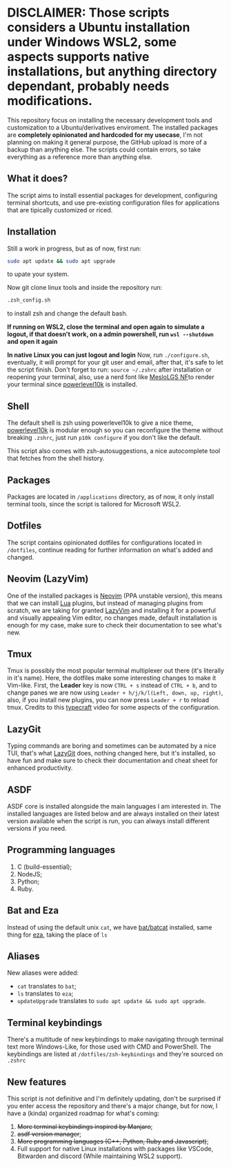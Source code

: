 # DISCLAIMER: Those scripts considers a Ubuntu installation under Windows WSL2, some aspects supports native installations, but anything directory dependant, probably needs modifications.

This repository focus on installing the necessary development tools and customization to a Ubuntu/derivatives enviroment. The installed packages are **completely opinionated and hardcoded for my usecase**, I'm not planning on making  it general purpose, the GitHub upload is more of a backup than anything else.
The scripts could contain errors, so take everything as a reference more than anything else.

## What it does?
The script aims to install essential packages for development, configuring terminal shortcuts, and use pre-existing configuration files for applications that are tipically customized or riced.

## Installation
Still a work in progress, but as of now, first run:
```bash
sudo apt update && sudo apt upgrade
```
to upate your system.

Now git clone linux tools and inside the repository run:
```bash
.zsh_config.sh
```
to install zsh and change the default bash.

**If running on WSL2, close the terminal and open again to simulate a logout, if that doesn't work, on a admin powershell, run `wsl --shutdown` and open it again**

**In native Linux you can just logout and login**
Now, run `./configure.sh`, eventually, it will prompt for your git user and email, after that, it's safe to let the script finish.
Don't forget to run: `source ~/.zshrc` after installation or reopening your terminal, also, use a nerd font like [MesloLGS NF](https://github.com/romkatv/powerlevel10k/blob/master/font.md)to render your terminal since [powerlevel10k](https://github.com/romkatv/powerlevel10k) is installed.

## Shell
The default shell is zsh using powerlevel10k to give a nice theme, [powerlevel10k](https://github.com/romkatv/powerlevel10k) is modular enough so you can reconfigure the theme without breaking `.zshrc`, just run `p10k configure` if you don't like the default.

This script also comes with zsh-autosuggestions, a nice autocomplete tool that fetches from the shell history.

## Packages
Packages are located in `/applications` directory, as of now, it only install terminal tools, since the script is tailored for Microsoft WSL2.

## Dotfiles
The script contains opinionated dotfiles for configurations located in `/dotfiles`, continue reading for further information on what's added and changed.

## Neovim (LazyVim)
One of the installed packages is [Neovim](https://github.com/neovim/neovim) (PPA unstable version), this means that we can install [Lua](https://www.lua.org/) plugins, but instead of managing plugins from scratch, we are taking for granted [LazyVim](https://github.com/LazyVim/LazyVim) and installing it for a powerful and visually appealing Vim editor, no changes made, default installation is enough for my case, make sure to check their documentation to see what's new.

## Tmux
Tmux is possibly the most popular terminal multiplexer out there (it's literally in it's name). Here, the dotfiles make some interesting changes to make it Vim-like. First, the **Leader** key is now `CTRL + s` instead of `CTRL + b`, and to change panes we are now using `Leader + h/j/k/l(Left, down, up, right)`, also, if you install new plugins, you can now press `Leader + r` to reload tmux. Credits to this [typecraft](https://youtu.be/H70lULWJeig) video for some aspects of the configuration.

## LazyGit
Typing commands are boring and sometimes can be automated by a nice TUI, that's what [LazyGit](https://github.com/jesseduffield/lazygit) does, nothing changed here, but it's installed, so have fun and make sure to check their documentation and cheat sheet for enhanced productivity.

## ASDF
ASDF core is installed alongside the main languages I am interested in. The installed languages are listed below and are always installed on their latest version available when the script is run, you can always install different versions if you need.

## Programming languages
1. C (build-essential);
2. NodeJS;
3. Python;
4. Ruby.

## Bat and Eza
Instead of using the default unix `cat`, we have [bat/batcat](https://github.com/sharkdp/bat) installed, same thing for [eza](https://github.com/eza-community/eza), taking the place of `ls`

## Aliases
New aliases were added:

- `cat` translates to `bat`;
- `ls` translates to `eza`;
- `updateUpgrade` translates to `sudo apt update && sudo apt upgrade`.

## Terminal keybindings
There's a multitude of new keybindings to make navigating through terminal text more Windows-Like, for those used with CMD and PowerShell. The keybindings are listed at `/dotfiles/zsh-keybindings` and they're sourced on `.zshrc`

## New features
This script is not definitive and I'm definitely updating, don't be surprised if you enter access the repository and there's a major change, but for now, I have a (kinda) organized roadmap for what's coming:

1. ~~More terminal keybindings inspired by Manjaro~~;
2. ~~asdf version manager~~;
3. ~~More programming languages (C++, Python, Ruby and Javascript)~~;
4. Full support for native Linux installations with packages like VSCode, Bitwarden and discord (While maintaining WSL2 support).
